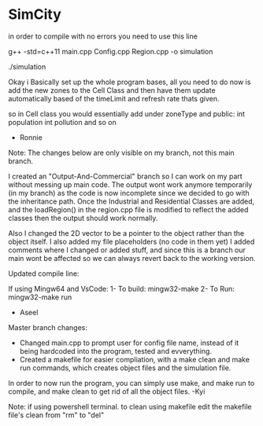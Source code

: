 # SimCity

in order to compile with no errors you need to use this line

g++ -std=c++11 main.cpp Config.cpp Region.cpp -o simulation

./simulation


Okay i Basically set up the whole program bases, all you need to do now is add the new zones to the Cell Class and then have
them update automatically based of the timeLimit and refresh rate thats given. 

so in Cell class you would essentially add under zoneType and public:
int population
int pollution 
and so on

- Ronnie

Note: The changes below are only visible on my branch, not this main branch.

I created an "Output-And-Commercial" branch so I can work on my part without messing up main code.
The output wont work anymore temporarily (in my branch) as the code is now incomplete since we decided to go with the inheritance path. Once the Industrial and Residential Classes are added, and the loadRegion() in the region.cpp file is modified to reflect the added classes then the output should work normally.

Also I changed the 2D vector to be a pointer to the object rather than the object itself. I also added my file placeholders (no code in them yet)
I added comments where I changed or added stuff, and since this is a branch our main wont be affected so we can always revert back to the working version. 

Updated compile line:

If using Mingw64 and VsCode: 
1- To build: mingw32-make 
2- To Run: mingw32-make run

- Aseel

Master branch changes:
- Changed main.cpp to prompt user for config file name, instead of it being hardcoded into the program, tested and evverything.
- Created a makefile for easier compliation, with a make clean and make run commands, which creates object files and the simulation file. 

In order to now run the program, you can simply use make, and make run to compile, and make clean to get rid of all the object files.
-Kyi 

Note:
 if using powershell terminal. to clean using makefile edit the makefile file's clean from "rm" to "del"
